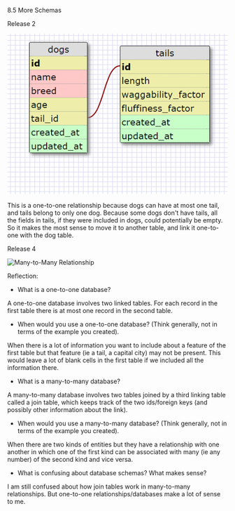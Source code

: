 8.5 More Schemas

Release 2

![One-to-One Relationship](one_to_one.png)

This is a one-to-one relationship because dogs can have at most one tail, and tails belong to only one dog. Because some dogs don't have tails, all the fields in tails, if they were included in dogs, could potentially be empty. So it makes the most sense to move it to another table, and link it one-to-one with the dog table.

Release 4

![Many-to-Many Relationship](many-to_many.png)

Reflection: 

* What is a one-to-one database?

A one-to-one database involves two linked tables. For each record in the first table there is at most one record in the second table. 

* When would you use a one-to-one database? (Think generally, not in terms of the example you created).

When there is a lot of information you want to include about a feature of the first table but that feature (ie a tail, a capital city) may not be present. This would leave a lot of blank cells in the first table if we included all the information there.

* What is a many-to-many database?

A many-to-many database involves two tables joined by a third linking table called a join table, which keeps track of the two ids/foreign keys (and possibly other information about the link).

* When would you use a many-to-many database? (Think generally, not in terms of the example you created).

When there are two kinds of entities but they have a relationship with one another in which one of the first kind can be associated with many (ie any number) of the second kind and vice versa.

* What is confusing about database schemas? What makes sense?

I am still confused about how join tables work in many-to-many relationships. But one-to-one relationships/databases make a lot of sense to me.
